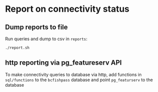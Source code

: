 # Report on connectivity status

## Dump reports to file

Run queries and dump to csv in `reports`:

    ./report.sh


## http reporting via pg_featureserv API 

To make connectivity queries to database via http, add functions in `sql/functions` to the `bcfishpass` database and point `pg_featurserv` to the database
